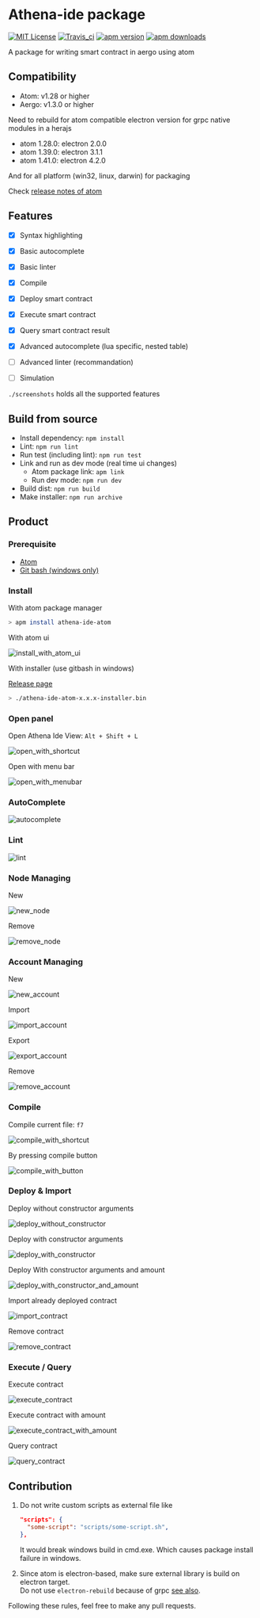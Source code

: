 # Athena-ide package

[![MIT License](https://img.shields.io/badge/license-MIT-blue.svg)](https://opensource.org/licenses/MIT)
[![Travis_ci](https://travis-ci.org/aergoio/athena-ide-atom.svg?branch=develop)](https://travis-ci.org/aergoio/athena-ide-atom/)
[![apm version](https://img.shields.io/apm/v/athena-ide-atom.svg)](https://atom.io/packages/athena-ide-atom)
[![apm downloads](https://img.shields.io/apm/dm/athena-ide-atom.svg)](https://atom.io/packages/athena-ide-atom)

A package for writing smart contract in aergo using atom

## Compatibility

- Atom: v1.28 or higher
- Aergo: v1.3.0 or higher

Need to rebuild for atom compatible electron version for grpc native modules in a herajs

- atom 1.28.0: electron 2.0.0
- atom 1.39.0: electron 3.1.1
- atom 1.41.0: electron 4.2.0

And for all platform (win32, linux, darwin) for packaging

Check [release notes of atom](https://github.com/atom/atom/releases)

## Features

- [X] Syntax highlighting
- [X] Basic autocomplete
- [X] Basic linter
- [X] Compile
- [X] Deploy smart contract
- [X] Execute smart contract
- [X] Query smart contract result
- [X] Advanced autocomplete (lua specific, nested table)

- [ ] Advanced linter (recommandation)
- [ ] Simulation

`./screenshots` holds all the supported features

## Build from source

- Install dependency: `npm install`
- Lint: `npm run lint`
- Run test (including lint): `npm run test`
- Link and run as dev mode (real time ui changes)
  - Atom package link: `apm link`
  - Run dev mode: `npm run dev`
- Build dist: `npm run build`
- Make installer: `npm run archive`

## Product

### Prerequisite

- [Atom](https://atom.io/)
- [Git bash (windows only)](https://git-scm.com/downloads)

### Install

With atom package manager

```sh
> apm install athena-ide-atom
```

With atom ui

![install_with_atom_ui](./screenshots/1.install_with_atom_ui.gif)

With installer (use gitbash in windows)

[Release page](https://github.com/aergoio/athena-ide-atom/releases)

```sh
> ./athena-ide-atom-x.x.x-installer.bin
```

### Open panel

Open Athena Ide View: `Alt + Shift + L`

![open_with_shortcut](./screenshots/2.open_with_shortcut.gif)

Open with menu bar

![open_with_menubar](./screenshots/3.open_with_menubar.gif)

### AutoComplete

![autocomplete](./screenshots/4.autocomplete.gif)

### Lint

![lint](./screenshots/5.lint.gif)

### Node Managing

New

![new_node](./screenshots/6.new_node.gif)

Remove

![remove_node](./screenshots/7.remove_node.gif)

### Account Managing

New

![new_account](./screenshots/8.new_account.gif)

Import

![import_account](./screenshots/9.import_account.gif)

Export

![export_account](./screenshots/10.export_account.gif)

Remove

![remove_account](./screenshots/11.remove_account.gif)

### Compile

Compile current file: `f7`

![compile_with_shortcut](./screenshots/12.compile_with_shortcut.gif)

By pressing compile button

![compile_with_button](./screenshots/13.compile_with_button.gif)

### Deploy & Import

Deploy without constructor arguments

![deploy_without_constructor](./screenshots/14.deploy_without_constructor.gif)

Deploy with constructor arguments

![deploy_with_constructor](./screenshots/15.deploy_with_constructor.gif)

Deploy With constructor arguments and amount

![deploy_with_constructor_and_amount](./screenshots/16.deploy_with_constructor_and_amount.gif)

Import already deployed contract

![import_contract](./screenshots/17.import_contract.gif)

Remove contract

![remove_contract](./screenshots/18.remove_contract.gif)

### Execute / Query

Execute contract

![execute_contract](./screenshots/19.execute_contract.gif)

Execute contract with amount

![execute_contract_with_amount](./screenshots/20.execute_contract_with_amount.gif)

Query contract

![query_contract](./screenshots/21.query_contract.gif)

## Contribution

1. Do not write custom scripts as external file like

   ```json
   "scripts": {
     "some-script": "scripts/some-script.sh",
   },
   ```

   It would break windows build in cmd.exe. Which causes package install failure in windows.

2. Since atom is electron-based, make sure external library is build on electron target.\
   Do not use `electron-rebuild` because of grpc [see also](https://www.npmjs.com/package/grpc#about-electron).

Following these rules, feel free to make any pull requests.
